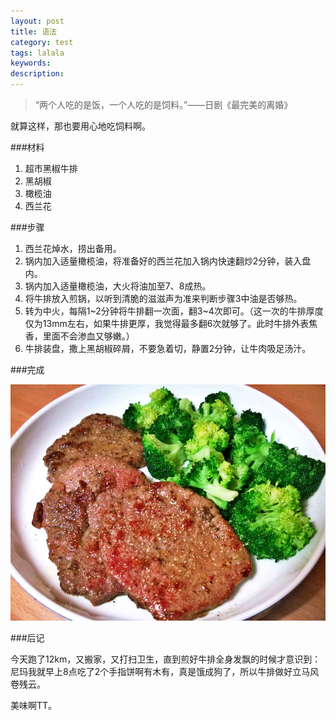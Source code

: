 ```yaml
---
layout: post
title: 语法
category: test
tags: lalala
keywords: 
description: 
---
```


> “两个人吃的是饭，一个人吃的是饲料。”——日剧《最完美的离婚》

就算这样，那也要用心地吃饲料啊。

###材料

1. 超市黑椒牛排
2. 黑胡椒
3. 橄榄油
4. 西兰花

###步骤

1. 西兰花焯水，捞出备用。
2. 锅内加入适量橄榄油，将准备好的西兰花加入锅内快速翻炒2分钟，装入盘内。
3. 锅内加入适量橄榄油，大火将油加至7、8成热。
4. 将牛排放入煎锅，以听到清脆的滋滋声为准来判断步骤3中油是否够热。
5. 转为中火，每隔1~2分钟将牛排翻一次面，翻3~4次即可。（这一次的牛排厚度仅为13mm左右，如果牛排更厚，我觉得最多翻6次就够了。此时牛排外表焦香，里面不会渗血又够嫩。）
6. 牛排装盘，撒上黑胡椒碎屑，不要急着切，静置2分钟，让牛肉吸足汤汁。

###完成

![1](/public/img/food/steak.jpg)

###后记

今天跑了12km，又搬家，又打扫卫生，直到煎好牛排全身发飘的时候才意识到：尼玛我就早上8点吃了2个手指饼啊有木有，真是饿成狗了，所以牛排做好立马风卷残云。

美味啊TT。


